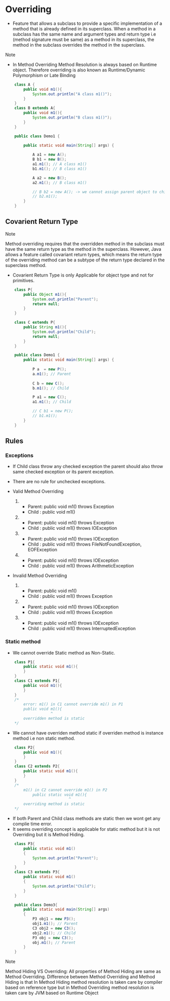 # Overriding

* Feature that allows a subclass to provide a specific implementation of a method that is already defined in its superclass. When a method in a subclass has the same name and argument types and return type i.e (method signature must be same) as a method in its superclass, the method in the subclass overrides the method in the superclass.

>[!Note]
>   * In Method Overriding Method Resolution is always based on Runtime object. Therefore overriding is also known as Runtime/Dynamic Polymorphism or Late Binding
```java
    class A {
        public void m1(){
            System.out.println("A class m1()");
        }
    }
    class B extends A{
        public void m1(){
            System.out.println("B class m1()");
        }
    }

    public class Demo1 {

        public static void main(String[] args) {
            
            A a1 = new A();
            B b1 = new B();
            a1.m1(); // A class m1()
            b1.m1(); // B class m1() 

            A a2 = new B();
            a2.m1(); // B class m1()

            // B b2 = new A(); -> we cannot assign parent object to child class
            // b2.m1();
        }    
    }
```

## Covarient Return Type

> [!Note]
> Method overriding requires that the overridden method in the subclass must have the same return type as the method in the superclass. However, Java allows a feature called covariant return types, which means the return type of the overriding method can be a subtype of the return type declared in the superclass method.
>   * Covarient Return Type is only Applicable for object type and not for primitives.

```java
    class P{
        public Object m1(){
            System.out.println("Parent");
            return null;
        } 
    }

    class C extends P{    
        public String m1(){
            System.out.println("Child");
            return null;
        }
    }

    public class Demo1 {
        public static void main(String[] args) {
            
            P a  = new P();
            a.m1(); // Parent
            
            C b = new C();
            b.m1(); // Child

            P a1 = new C();
            a1.m1(); // Child

            // C b1 = new P();
            // b1.m1();
        }
    }
```

## Rules

### Exceptions
* If Child class throw any checked exception the parent should also throw same checked exception or its parent exception.
* There are no rule for unchecked exceptions.
* Valid Method Overriding 

    1. - Parent: public void m1() throws Exception
       - Child : public void m1()

    2. - Parent: public void m1() throws Exception
       - Child : public void m1() throws IOException

    3. - Parent: public void m1() throws IOException
       - Child : public void m1() throws FileNotFoundException, EOFException

    4. - Parent: public void m1() throws IOException
       - Child : public void m1() throws ArithmeticException

* Invalid Method Overriding

    1. - Parent: public void m1() 
       - Child : public void m1() throws Exception

    2. - Parent: public void m1() throws IOException
       - Child : public void m1() throws Exception

    3. - Parent: public void m1() throws IOException
       - Child : public void m1() throws InterruptedException

### Static method
* We cannot override Static method as Non-Static.
```java
    class P1{
        public static void m1(){
        }
    }
    class C1 extends P1{
        public void m1(){
        }
    }
    /*
        error: m1() in C1 cannot override m1() in P1
        public void m1(){
                    ^
        overridden method is static
    */
```
* We cannot have overriden method static if overriden method is instance method i.e non static method.
```java
    class P2{
        public void m1(){
        }
    }
    class C2 extends P2{
        public static void m1(){
        }
    }
    /*
        m1() in C2 cannot override m1() in P2
            public static void m1(){
                            ^
        overriding method is static
    */
```
* If both Parent and Child class methods are static then we wont get any complie time error.
* It seems overriding concept is applicable for static method but it is not Overriding but it is Method Hiding.
```java
    class P3{
        public static void m1()
        {
            System.out.println("Parent");
        }
    }
    class C3 extends P3{
        public static void m1()
        {
            System.out.println("Child");
        }
    }

    public class Demo3{
        public static void main(String[] args) 
        {
            P3 obj1 = new P3();
            obj1.m1(); // Parent
            C3 obj2 = new C3();
            obj2.m1(); // Child        
            P3 obj = new C3();
            obj.m1(); // Parent
        }
    }
```

> [!Note]
> Method Hiding VS Overriding: 
> All properties of Method Hiding are same as Method Overriding.
>Difference between Method Overriding and Method Hiding is that In Method Hiding method resolution is taken care by compiler based on reference type but in Method Overriding method resolution is taken care by JVM based on Runtime Object